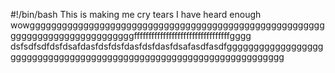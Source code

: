 #!/bin/bash
This is making me cry tears I have heard enough wowggggggggggggggggggggggggggggggggggggggggggggggggggggggggggggggggggggggggggggggfffffffffffffffffffffffffffffffffgggg
dsfsdfsdfdsfdsafdasfdsfdsfdasfdsfdasfdsafasdfasdfggggggggggggggggggggggggggggggggggggggggggggggggggggggggggggggggggggg